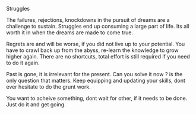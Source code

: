 Struggles

The failures, rejections, knockdowns in the pursuit of dreams are a challenge to sustain. Struggles end up consuming a large part of life. Its all worth it in when the dreams are made to come true.

Regrets are and will be worse, if you did not live up to your potential. You have to crawl back up from the abyss, re-learn the knowledge to grow higher again. There are no shortcuts, total effort is still required if you need to do it again. 

Past is gone, it is irrelevant for the present. Can you solve it now ? is the only question that matters. Keep equipping and updating your skills, dont ever hesitate to do the grunt work. 

You want to acheive something, dont wait for other, if it needs to be done. Just do it and get going.